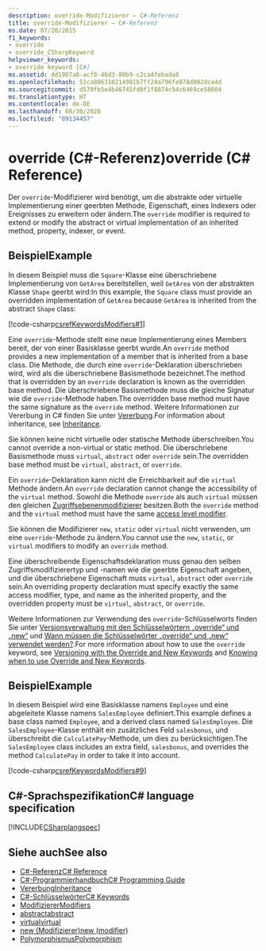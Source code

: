 ```yaml
---
description: override-Modifizierer – C#-Referenz
title: override-Modifizierer – C#-Referenz
ms.date: 07/20/2015
f1_keywords:
- override
- override_CSharpKeyword
helpviewer_keywords:
- override keyword [C#]
ms.assetid: dd1907a8-acf8-46d3-80b9-c2ca4febada8
ms.openlocfilehash: 51ca806310214981b7ff24a796fe078d902dca4d
ms.sourcegitcommit: d579fb5e4b46745fd0f1f8874c94c6469ce58604
ms.translationtype: HT
ms.contentlocale: de-DE
ms.lasthandoff: 08/30/2020
ms.locfileid: "89134457"
---
```

# <a name="override-c-reference"></a><span data-ttu-id="a5958-103">override (C#-Referenz)</span><span class="sxs-lookup"><span data-stu-id="a5958-103">override (C# Reference)</span></span>

<span data-ttu-id="a5958-104">Der `override`-Modifizierer wird benötigt, um die abstrakte oder virtuelle Implementierung einer geerbten Methode, Eigenschaft, eines Indexers oder Ereignisses zu erweitern oder ändern.</span><span class="sxs-lookup"><span data-stu-id="a5958-104">The `override` modifier is required to extend or modify the abstract or virtual implementation of an inherited method, property, indexer, or event.</span></span>

## <a name="example"></a><span data-ttu-id="a5958-105">Beispiel</span><span class="sxs-lookup"><span data-stu-id="a5958-105">Example</span></span>

<span data-ttu-id="a5958-106">In diesem Beispiel muss die `Square`-Klasse eine überschriebene Implementierung von `GetArea` bereitstellen, weil `GetArea` von der abstrakten Klasse `Shape` geerbt wird:</span><span class="sxs-lookup"><span data-stu-id="a5958-106">In this example, the `Square` class must provide an overridden implementation of `GetArea` because `GetArea` is inherited from the abstract `Shape` class:</span></span>

[!code-csharp[csrefKeywordsModifiers#1](~/samples/snippets/csharp/VS_Snippets_VBCSharp/csrefKeywordsModifiers/CS/csrefKeywordsModifiers.cs#1)]

<span data-ttu-id="a5958-107">Eine `override`-Methode stellt eine neue Implementierung eines Members bereit, der von einer Basisklasse geerbt wurde.</span><span class="sxs-lookup"><span data-stu-id="a5958-107">An `override` method provides a new implementation of a member that is inherited from a base class.</span></span> <span data-ttu-id="a5958-108">Die Methode, die durch eine `override`-Deklaration überschrieben wird, wird als die überschriebene Basismethode bezeichnet.</span><span class="sxs-lookup"><span data-stu-id="a5958-108">The method that is overridden by an `override` declaration is known as the overridden base method.</span></span> <span data-ttu-id="a5958-109">Die überschriebene Basismethode muss die gleiche Signatur wie die `override`-Methode haben.</span><span class="sxs-lookup"><span data-stu-id="a5958-109">The overridden base method must have the same signature as the `override` method.</span></span> <span data-ttu-id="a5958-110">Weitere Informationen zur Vererbung in C# finden Sie unter [Vererbung](../../programming-guide/classes-and-structs/inheritance.md).</span><span class="sxs-lookup"><span data-stu-id="a5958-110">For information about inheritance, see [Inheritance](../../programming-guide/classes-and-structs/inheritance.md).</span></span>

<span data-ttu-id="a5958-111">Sie können keine nicht virtuelle oder statische Methode überschreiben.</span><span class="sxs-lookup"><span data-stu-id="a5958-111">You cannot override a non-virtual or static method.</span></span> <span data-ttu-id="a5958-112">Die überschriebene Basismethode muss `virtual`, `abstract` oder `override` sein.</span><span class="sxs-lookup"><span data-stu-id="a5958-112">The overridden base method must be `virtual`, `abstract`, or `override`.</span></span>

<span data-ttu-id="a5958-113">Ein `override`-Deklaration kann nicht die Erreichbarkeit auf die `virtual` Methode ändern.</span><span class="sxs-lookup"><span data-stu-id="a5958-113">An `override` declaration cannot change the accessibility of the `virtual` method.</span></span> <span data-ttu-id="a5958-114">Sowohl die Methode `override` als auch `virtual` müssen den gleichen [Zugriffsebenenmodifizierer](access-modifiers.md) besitzen.</span><span class="sxs-lookup"><span data-stu-id="a5958-114">Both the `override` method and the `virtual` method must have the same [access level modifier](access-modifiers.md).</span></span>

<span data-ttu-id="a5958-115">Sie können die Modifizierer `new`, `static` oder `virtual` nicht verwenden, um eine `override`-Methode zu ändern.</span><span class="sxs-lookup"><span data-stu-id="a5958-115">You cannot use the `new`, `static`, or `virtual` modifiers to modify an `override` method.</span></span>

<span data-ttu-id="a5958-116">Eine überschreibende Eigenschaftsdeklaration muss genau den selben Zugriffsmodifizierertyp und -namen wie die geerbte Eigenschaft angeben, und die überschriebene Eigenschaft muss `virtual`, `abstract` oder `override` sein.</span><span class="sxs-lookup"><span data-stu-id="a5958-116">An overriding property declaration must specify exactly the same access modifier, type, and name as the inherited property, and the overridden property must be `virtual`, `abstract`, or `override`.</span></span>

<span data-ttu-id="a5958-117">Weitere Informationen zur Verwendung des `override`-Schlüsselworts finden Sie unter [Versionsverwaltung mit den Schlüsselwörtern „override“ und „new“](../../programming-guide/classes-and-structs/versioning-with-the-override-and-new-keywords.md) und [Wann müssen die Schlüsselwörter „override“ und „new“ verwendet werden?](../../programming-guide/classes-and-structs/knowing-when-to-use-override-and-new-keywords.md).</span><span class="sxs-lookup"><span data-stu-id="a5958-117">For more information about how to use the `override` keyword, see [Versioning with the Override and New Keywords](../../programming-guide/classes-and-structs/versioning-with-the-override-and-new-keywords.md) and [Knowing when to use Override and New Keywords](../../programming-guide/classes-and-structs/knowing-when-to-use-override-and-new-keywords.md).</span></span>

## <a name="example"></a><span data-ttu-id="a5958-118">Beispiel</span><span class="sxs-lookup"><span data-stu-id="a5958-118">Example</span></span>

<span data-ttu-id="a5958-119">In diesem Beispiel wird eine Basisklasse namens `Employee` und eine abgeleitete Klasse namens `SalesEmployee` definiert.</span><span class="sxs-lookup"><span data-stu-id="a5958-119">This example defines a base class named `Employee`, and a derived class named `SalesEmployee`.</span></span> <span data-ttu-id="a5958-120">Die `SalesEmployee`-Klasse enthält ein zusätzliches Feld `salesbonus`, und überschreibt die `CalculatePay`-Methode, um dies zu berücksichtigen.</span><span class="sxs-lookup"><span data-stu-id="a5958-120">The `SalesEmployee` class includes an extra field, `salesbonus`, and overrides the method `CalculatePay` in order to take it into account.</span></span>

[!code-csharp[csrefKeywordsModifiers#9](~/samples/snippets/csharp/VS_Snippets_VBCSharp/csrefKeywordsModifiers/CS/csrefKeywordsModifiers.cs#9)]

## <a name="c-language-specification"></a><span data-ttu-id="a5958-121">C#-Sprachspezifikation</span><span class="sxs-lookup"><span data-stu-id="a5958-121">C# language specification</span></span>

[!INCLUDE[CSharplangspec](~/includes/csharplangspec-md.md)]

## <a name="see-also"></a><span data-ttu-id="a5958-122">Siehe auch</span><span class="sxs-lookup"><span data-stu-id="a5958-122">See also</span></span>

- [<span data-ttu-id="a5958-123">C#-Referenz</span><span class="sxs-lookup"><span data-stu-id="a5958-123">C# Reference</span></span>](../index.md)
- [<span data-ttu-id="a5958-124">C#-Programmierhandbuch</span><span class="sxs-lookup"><span data-stu-id="a5958-124">C# Programming Guide</span></span>](../../programming-guide/index.md)
- [<span data-ttu-id="a5958-125">Vererbung</span><span class="sxs-lookup"><span data-stu-id="a5958-125">Inheritance</span></span>](../../programming-guide/classes-and-structs/inheritance.md)
- [<span data-ttu-id="a5958-126">C#-Schlüsselwörter</span><span class="sxs-lookup"><span data-stu-id="a5958-126">C# Keywords</span></span>](index.md)
- [<span data-ttu-id="a5958-127">Modifizierer</span><span class="sxs-lookup"><span data-stu-id="a5958-127">Modifiers</span></span>](index.md)
- [<span data-ttu-id="a5958-128">abstract</span><span class="sxs-lookup"><span data-stu-id="a5958-128">abstract</span></span>](abstract.md)
- [<span data-ttu-id="a5958-129">virtual</span><span class="sxs-lookup"><span data-stu-id="a5958-129">virtual</span></span>](virtual.md)
- [<span data-ttu-id="a5958-130">new (Modifizierer)</span><span class="sxs-lookup"><span data-stu-id="a5958-130">new (modifier)</span></span>](new-modifier.md)
- [<span data-ttu-id="a5958-131">Polymorphismus</span><span class="sxs-lookup"><span data-stu-id="a5958-131">Polymorphism</span></span>](../../programming-guide/classes-and-structs/polymorphism.md)
